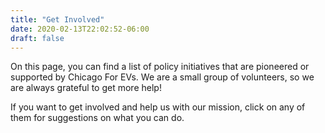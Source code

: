```yaml
---
title: "Get Involved"
date: 2020-02-13T22:02:52-06:00
draft: false
---
```


On this page, you can find a list of policy initiatives that are pioneered or supported by Chicago For EVs.
We are a small group of volunteers, so we are always grateful to get more help! 

If you want to get involved and help us with our mission, click on any of them for suggestions on what you can do.


